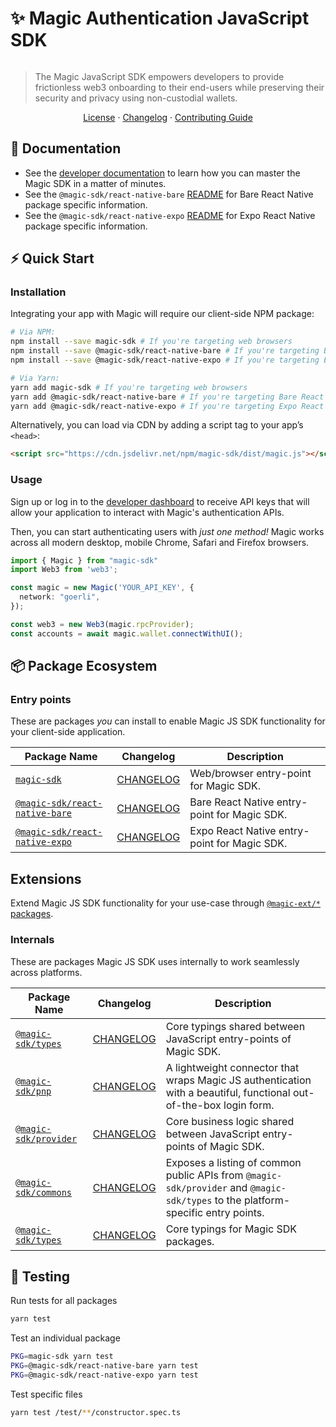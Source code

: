 # ✨ Magic Authentication JavaScript SDK

[![<MagicLabs>](https://circleci.com/gh/magiclabs/magic-js.svg?style=shield)](https://circleci.com/gh/magiclabs/magic-js)

> The Magic JavaScript SDK empowers developers to provide frictionless web3 onboarding to their end-users while preserving their security and privacy using non-custodial wallets.

<p align="center">
  <a href="https://github.com/magiclabs/magic-js/blob/master/LICENSE">License</a> ·
  <a href="https://github.com/magiclabs/magic-js/blob/master/CHANGELOG.md">Changelog</a> ·
  <a href="https://github.com/magiclabs/magic-js/blob/master/CONTRIBUTING.md">Contributing Guide</a>
</p>

## 📖 Documentation

- See the [developer documentation](https://docs.magic.link) to learn how you can master the Magic SDK in a matter of minutes.
- See the `@magic-sdk/react-native-bare` [README](https://github.com/magiclabs/magic-js/tree/master/packages/%40magic-sdk/react-native-bare#readme) for Bare React Native package specific information.
- See the `@magic-sdk/react-native-expo` [README](https://github.com/magiclabs/magic-js/tree/master/packages/%40magic-sdk/react-native-expo#readme) for Expo React Native package specific information. 

## ⚡️ Quick Start

### Installation

Integrating your app with Magic will require our client-side NPM package:

```bash
# Via NPM:
npm install --save magic-sdk # If you're targeting web browsers
npm install --save @magic-sdk/react-native-bare # If you're targeting Bare React Native
npm install --save @magic-sdk/react-native-expo # If you're targeting Expo React Native

# Via Yarn:
yarn add magic-sdk # If you're targeting web browsers
yarn add @magic-sdk/react-native-bare # If you're targeting Bare React Native
yarn add @magic-sdk/react-native-expo # If you're targeting Expo React Native
```

Alternatively, you can load via CDN by adding a script tag to your app’s `<head>`:

```html
<script src="https://cdn.jsdelivr.net/npm/magic-sdk/dist/magic.js"></script>
```

### Usage

Sign up or log in to the [developer dashboard](https://dashboard.magic.link) to receive API keys that will allow your application to interact with Magic's authentication APIs.

Then, you can start authenticating users with _just one method!_ Magic works across all modern desktop, mobile Chrome, Safari and Firefox browsers.

```ts
import { Magic } from "magic-sdk"
import Web3 from 'web3';

const magic = new Magic('YOUR_API_KEY', { 
  network: "goerli",
});

const web3 = new Web3(magic.rpcProvider);
const accounts = await magic.wallet.connectWithUI();
```

## 📦 Package Ecosystem

### Entry points

These are packages _you_ can install to enable Magic JS SDK functionality for your client-side application.

| Package Name | Changelog | Description |
| ------------ | --------- | ----------- |
| [`magic-sdk`](https://www.npmjs.com/package/magic-sdk) | [CHANGELOG](./packages/magic-sdk/CHANGELOG.md) | Web/browser entry-point for Magic SDK. |
| [`@magic-sdk/react-native-bare`](https://www.npmjs.com/package/@magic-sdk/react-native-bare) | [CHANGELOG](./packages/@magic-sdk/react-native-bare/CHANGELOG.md) | Bare React Native entry-point for Magic SDK. |
| [`@magic-sdk/react-native-expo`](https://www.npmjs.com/package/@magic-sdk/react-native-expo) | [CHANGELOG](./packages/@magic-sdk/react-native-expo/CHANGELOG.md) | Expo React Native entry-point for Magic SDK. |

## Extensions

Extend Magic JS SDK functionality for your use-case through [`@magic-ext/*` packages](./packages/@magic-ext).

### Internals

These are packages Magic JS SDK uses internally to work seamlessly across platforms.

| Package Name | Changelog | Description |
| ------------ | --------- | ----------- |
| [`@magic-sdk/types`](https://www.npmjs.com/package/@magic-sdk/types) | [CHANGELOG](./packages/@magic-sdk/types/CHANGELOG.md) | Core typings shared between JavaScript entry-points of Magic SDK. |
| [`@magic-sdk/pnp`](https://www.npmjs.com/package/@magic-sdk/pnp) | [CHANGELOG](./packages/@magic-sdk/pnp/CHANGELOG.md) | A lightweight connector that wraps Magic JS authentication with a beautiful, functional out-of-the-box login form. |
| [`@magic-sdk/provider`](https://www.npmjs.com/package/@magic-sdk/provider) | [CHANGELOG](./packages/@magic-sdk/provider/CHANGELOG.md) | Core business logic shared between JavaScript entry-points of Magic SDK. |
| [`@magic-sdk/commons`](https://www.npmjs.com/package/@magic-sdk/commons) | [CHANGELOG](./packages/@magic-sdk/commons/CHANGELOG.md) | Exposes a listing of common public APIs from `@magic-sdk/provider` and `@magic-sdk/types` to the platform-specific entry points. |
| [`@magic-sdk/types`](https://www.npmjs.com/package/@magic-sdk/types) | [CHANGELOG](./packages/@magic-sdk/types/CHANGELOG.md) | Core typings for Magic SDK packages. |

## 🚦 Testing

Run tests for all packages
```bash
yarn test
```

Test an individual package
```bash
PKG=magic-sdk yarn test
PKG=@magic-sdk/react-native-bare yarn test
PKG=@magic-sdk/react-native-expo yarn test
```

Test specific files
```bash
yarn test /test/**/constructor.spec.ts
```
